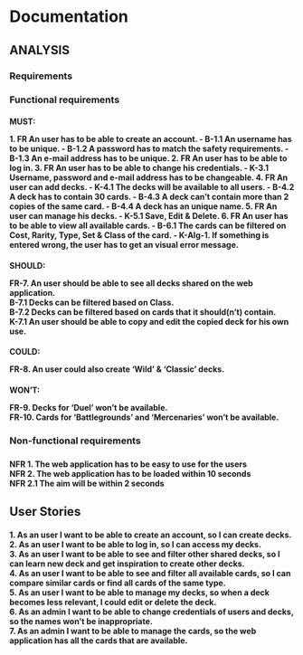 # Documentation
## ANALYSIS 
### Requirements
<h3> Functional requirements
<h4> MUST:
<p>
1. FR   An user has to be able to create an account.
   - B-1.1	An username has to be unique.
   - B-1.2	A password has to match the safety requirements.
   - B-1.3	An e-mail address has to be unique.
2. FR	An user has to be able to log in.
3. FR	An user has to be able to change his credentials.
   - K-3.1	Username, password and e-mail address has to be changeable.
4. FR	An user can add decks.
   - K-4.1	The decks will be available to all users.
   - B-4.2	A deck has to contain 30 cards.
   - B-4.3	A deck can’t contain more than 2 copies of the same card.
   - B-4.4	A deck has an unique name.
5. FR	An user can manage his decks.
   - K-5.1	Save, Edit & Delete.
6. FR	An user has to be able to view all available cards.
   - B-6.1	The cards can be filtered on Cost, Rarity, Type, Set & Class of the card.
   - K-Alg-1.	If something is entered wrong, the user has to get an visual error message.
<p/>
<h4/>
<h4> SHOULD: 
<p>
FR-7.	An user should be able to see all decks shared on the web application. <br/>
       B-7.1	Decks can be filtered based on Class. <br/>
       B-7.2	Decks can be filtered based on cards that it should(n’t) contain. <br/>
       K-7.1	An user should be able to copy and edit the copied deck for his own use. <br/>
<p/>
<h4/>
<h4> COULD: 
<p>
FR-8.	An user could also create ‘Wild’ & ‘Classic’ decks. <br/>
<p/>
<h4/>
<h4> WON’T: 
<p>
FR-9.	Decks for ‘Duel’ won’t be available. <br/>
FR-10.	Cards for ‘Battlegrounds’ and ‘Mercenaries’ won’t be available. <br/>
<p/>
<h4/>
<h3/>
<h3> Non-functional requirements <h3/>
<h4>
<p>
NFR 1.	The web application has to be easy to use for the users <br/>
NFR 2.	The web application has to be loaded within 10 seconds <br/>
NFR 2.1	The aim will be within 2 seconds <br/>
<p/>
<h4/>
<h2/> 
<h2> User Stories 
<h4>
<p>
1.	As an user I want to be able to create an account, so I can create decks. <br/>
2.	As an user I want to be able to log in, so I can access my decks. <br/>
3.	As an user I want to be able to see and filter other shared decks, so I can learn new deck and get inspiration to create other decks. <br/>
4.	As an user I want to be able to see and filter all available cards, so I can compare similar cards or find all cards of the same type. <br/>
5.	As an user I want to be able to manage my decks, so when a deck becomes less relevant, I could edit or delete the deck. <br/>
6.	As an admin I want to be able to change credentials of users and decks, so the names won’t be inappropriate. <br/>
7.	As an admin I want to be able to manage the cards, so the web application has all the cards that are available. <br/>
<p/>
<h4/>
<h2/>     
<h1/>
